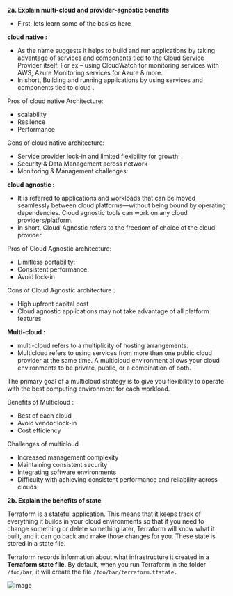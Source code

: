 **2a. Explain multi-cloud and provider-agnostic benefits**

- First, lets learn some of the basics here


**cloud native :**
- As the name suggests it helps to build and run applications by taking advantage of services and components tied to the Cloud Service Provider itself. For ex – using CloudWatch for monitoring services with AWS, Azure Monitoring services for Azure & more.
- In short, Building and running applications by using services and components tied to cloud .

Pros of cloud native Architecture:
- scalability
- Resilence
- Performance

Cons of cloud native architecture:
- Service provider lock-in and limited flexibility for growth:
-  Security & Data Management across network
-  Monitoring & Management challenges: 

**cloud agnostic :** 
- It is referred to applications and workloads that can be moved seamlessly between cloud platforms—without being bound by operating dependencies. Cloud agnostic tools can work on any cloud providers/platform.
- In short, Cloud-Agnostic refers to the freedom of choice of the cloud provider

Pros of Cloud Agnostic architecture:
- Limitless portability:
- Consistent performance:
- Avoid lock-in

Cons of Cloud Agnostic architecture :
- High upfront capital cost
- Cloud agnostic applications may not take advantage of all platform features

**Multi-cloud :**
- multi-cloud refers to a multiplicity of hosting arrangements.
- Multicloud refers to using services from more than one public cloud provider at the same time. A multicloud environment allows your cloud environments to be private, public, or a combination of both.

The primary goal of a multicloud strategy is to give you flexibility to operate with the best computing environment for each workload.

Benefits of Multicloud :
- Best of each cloud
- Avoid vendor lock-in
- Cost efficiency

Challenges of multicloud
- Increased management complexity
- Maintaining consistent security
- Integrating software environments
- Difficulty with achieving consistent performance and reliability across clouds


**2b. Explain the benefits of state**

Terraform is a stateful application. This means that it keeps track of everything it builds in your cloud environments so that if you need to change something or delete something later, Terraform will know what it built, and it can go back and make those changes for you.
These state is stored in a state file.

Terraform records information about what infrastructure it created in a **Terraform state file**. By default, when you run Terraform in the folder `/foo/bar`, it will create the file `/foo/bar/terraform.tfstate.`

![image](https://github.com/Charan-happy/MyTechskillimprovement/assets/89054489/8be5b6a3-2cbc-4fbf-b1e9-523b5900708c)

